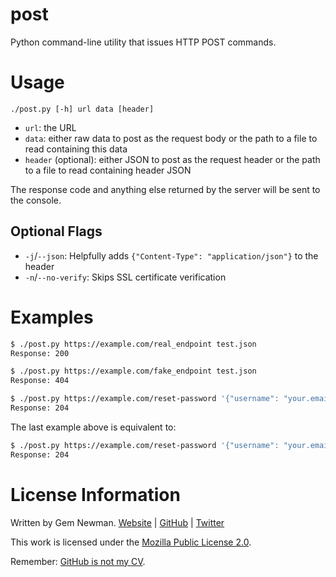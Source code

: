 # post

Python command-line utility that issues HTTP POST commands.

# Usage

```
./post.py [-h] url data [header]
```

* `url`: the URL
* `data`: either raw data to post as the request body or the path to a file to read
  containing this data
* `header` (optional): either JSON to post as the request header or the path to a file
  to read containing header JSON

The response code and anything else returned by the server will be sent to the console.

## Optional Flags

* `-j`/`--json`: Helpfully adds `{"Content-Type": "application/json"}` to the header
* `-n`/`--no-verify`: Skips SSL certificate verification

# Examples

```sh
$ ./post.py https://example.com/real_endpoint test.json
Response: 200
```

```sh
$ ./post.py https://example.com/fake_endpoint test.json
Response: 404
```

```sh
$ ./post.py https://example.com/reset-password '{"username": "your.email@example.com"}' -j
Response: 204
```

The last example above is equivalent to:

```sh
$ ./post.py https://example.com/reset-password '{"username": "your.email@example.com"}' '{"Content-Type": "application/json"}'
Response: 204
```

# License Information

Written by Gem Newman. [Website](http://spurll.com) | [GitHub](https://github.com/spurll/) | [Twitter](https://twitter.com/spurll)

This work is licensed under the [Mozilla Public License 2.0](https://www.mozilla.org/en-US/MPL/2.0/).

Remember: [GitHub is not my CV](https://blog.jcoglan.com/2013/11/15/why-github-is-not-your-cv/).

